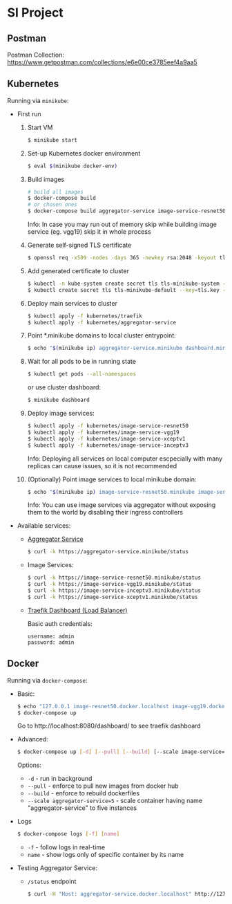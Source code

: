# SI Project

## Postman

Postman Collection: https://www.getpostman.com/collections/e6e00ce3785eef4a9aa5

## Kubernetes

Running via `minikube`:

- First run

    1. Start VM
        ```bash
        $ minikube start
        ```
    2. Set-up Kubernetes docker environment
        ```bash
        $ eval $(minikube docker-env)
        ```
    3. Build images
        ```bash
        # build all images
        $ docker-compose build
        # or chosen ones
        $ docker-compose build aggregator-service image-service-resnet50
        ```

        Info: In case you may run out of memory skip while building image service (eg. vgg19) skip it in whole process

    4. Generate self-signed TLS certificate
        ```bash
        $ openssl req -x509 -nodes -days 365 -newkey rsa:2048 -keyout tls.key -out tls.crt -subj "/CN=*.minikube"
        ```
    5. Add generated certificate to cluster
        ```bash
        $ kubectl -n kube-system create secret tls tls-minikube-system --key=tls.key --cert=tls.crt
        $ kubectl create secret tls tls-minikube-default --key=tls.key --cert=tls.crt
        ```
    6. Deploy main services to cluster
        ```bash
        $ kubectl apply -f kubernetes/traefik
        $ kubectl apply -f kubernetes/aggregator-service
        ```
    7. Point *.minikube domains to local cluster entrypoint:
        ```bash
        $ echo "$(minikube ip) aggregator-service.minikube dashboard.minikube" | sudo tee -a /etc/hosts
        ```

    8. Wait for all pods to be in running state
        ```bash
        $ kubectl get pods --all-namespaces
        ```
        or use cluster dashboard:

        ```bash
        $ minikube dashboard
        ```

    9. Deploy image services:
        ```bash
        $ kubectl apply -f kubernetes/image-service-resnet50
        $ kubectl apply -f kubernetes/image-service-vgg19
        $ kubectl apply -f kubernetes/image-service-xceptv1
        $ kubectl apply -f kubernetes/image-service-inceptv3
        ```

        Info: Deploying all services on local computer escpecially with many replicas can cause issues, so it is not recommended

    10. (Optionally) Point image services to local minikube domain:
        ```bash
        $ echo "$(minikube ip) image-service-resnet50.minikube image-service-vgg19.minikube image-service-xceptv1.minikube image-service-inceptv3.minikube" | sudo tee -a /etc/hosts
        ```

        Info: You can use image services via aggregator without exposing them to the world by disabling their ingress controllers

- Available services:
    - [Aggregator Service](https://aggregator-service.minikube)
        ```bash
        $ curl -k https://aggregator-service.minikube/status
        ```
    - Image Services:
        ```bash
        $ curl -k https://image-service-resnet50.minikube/status
        $ curl -k https://image-service-vgg19.minikube/status
        $ curl -k https://image-service-inceptv3.minikube/status
        $ curl -k https://image-service-xceptv1.minikube/status
        ```
    - [Traefik Dashboard (Load Balancer)](https://dashboard.minikube)

        Basic auth credentials:

        ```
        username: admin
        password: admin
        ```

## Docker

Running via `docker-compose`:

- Basic:
    ```bash
    $ echo "127.0.0.1 image-resnet50.docker.localhost image-vgg19.docker.localhost image-inceptv3.docker.localhost image-xceptv1.docker.localhost aggregator-service.docker.localhost" | sudo tee -a /etc/hosts
    $ docker-compose up
    ```
    Go to http://localhost:8080/dashboard/ to see traefik dashboard

- Advanced:
    ```bash
    $ docker-compose up [-d] [--pull] [--build] [--scale image-service=5]
    ```
    Options:
    - `-d` - run in background
    - `--pull` - enforce to pull new images from docker hub
    - `--build` - enforce to rebuild dockerfiles
    - `--scale aggregator-service=5` - scale container having name "aggregator-service" to five instances

- Logs
    ```bash
    $ docker-compose logs [-f] [name]
    ```
    - `-f` - follow logs in real-time
    - `name` - show logs only of specific container by its name

- Testing Aggregator Service:
    - `/status` endpoint
      ```bash
      $ curl -H "Host: aggregator-service.docker.localhost" http://127.0.0.1
      ```
